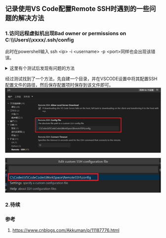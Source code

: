 ## **记录使用VS Code配置Remote SSH时遇到的一些问题的解决方法**

### **1.访问远程虚拟机出现Bad owner or permissions on C:\\\Users\\\xxxx/.ssh/config**
此时在powershell输入 ssh \<ip> -i \<username> -p \<port>同样也会出现该错误。
<details>
<summary>这里有个测试后发现有问题的方法</summary>

首先找到报错提示的.ssh目录，然后对该目录进行操作，如图所示：
![p1](images/02/p1.png)

![p2](images/02/p2.png)

选择完添加的用户后，一路确认就可以。在确认到图中所示地方时可以选择权限，这里我全勾上了，省的在使用Remote SSH时受到什么影响。
![p3](images/02/p3.png)

后续发现上面的方法存在问题，由于没有给普通用户赋予权限，会导致无法读取配置，但增加普通用户后又会报错。

</details> 

经过测试找到了一个方法，先自建一个目录，并在VSCODE设置中将其配置SSH配置文件的路径，然后保存配置项时保存到该文件即可。
![p4](images/02/p4.png)

![p5](images/02/p5.png)

### **2.待续**

### 参考
1. https://www.cnblogs.com/Akkuman/p/11187776.html